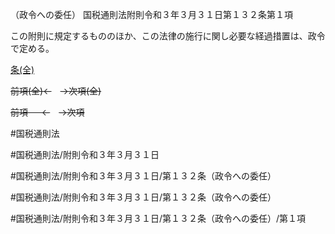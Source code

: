 （政令への委任）
国税通則法附則令和３年３月３１日第１３２条第１項

この附則に規定するもののほか、この法律の施行に関し必要な経過措置は、政令で定める。

[条(全)](国税通則法＿＿＿＿附則令和３年３月３１日第１３２条_.md)

~~前項(全)←~~　~~→次項(全)~~

~~前項 　 ←~~　~~→次項~~



#国税通則法

#国税通則法/附則令和３年３月３１日

#国税通則法/附則令和３年３月３１日/第１３２条（政令への委任）

#国税通則法/附則令和３年３月３１日/第１３２条（政令への委任）

#国税通則法/附則令和３年３月３１日/第１３２条（政令への委任）/第１項


